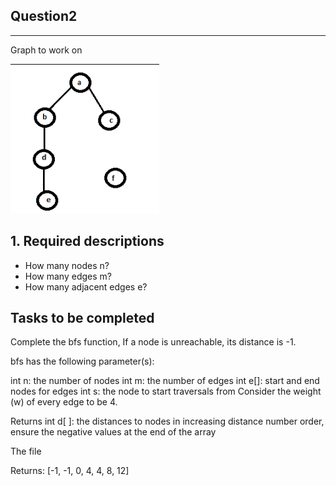## Question2

****
Graph to work on

![image](https://github.com/WahomeKezia/Advanced_Algorithms/blob/main/Graphs/Q2-Graph.png)

**1. Required descriptions**
---
- How many nodes n?
- How many edges m?
- How many adjacent edges e?

**Tasks to be completed**
---
Complete the bfs function, If a node is unreachable, its distance is -1.

bfs has the following parameter(s):

int n: the number of nodes
int m: the number of edges
int e[]: start and end nodes for edges
int s: the node to start traversals from
Consider the weight (w) of every edge to be 4.

Returns
int d[ ]: the distances to nodes in increasing distance number order, ensure the negative values at the end of the array

The file 

Returns: [-1, -1, 0, 4, 4, 8, 12]
